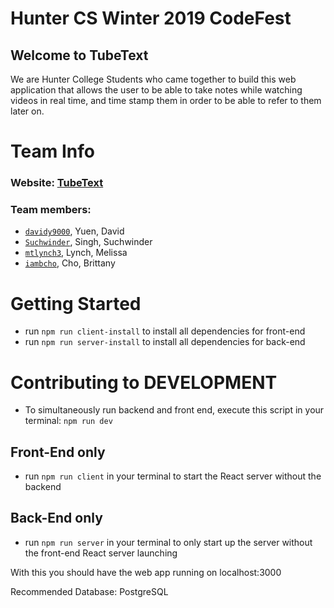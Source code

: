 # Hunter CS Winter 2019 CodeFest 
## Welcome to TubeText
We are Hunter College Students who came together to build this web application that allows the user
to be able to take notes while watching videos in real time, and time stamp them in order to 
be able to refer to them later on.

# Team Info
### Website: [TubeText](https://tube-text.herokuapp.com/)
### Team members:
- [`davidy9000`](https://github.com/davidy9000), Yuen, David
- [`Suchwinder`](https://github.com/Suchwinder), Singh, Suchwinder
- [`mtlynch3`](https://github.com/mtlynch3), Lynch, Melissa
- [`iambcho`](https://github.com/iambcho), Cho, Brittany

# Getting Started
- run  `npm run client-install` to install all dependencies for front-end
- run  `npm run server-install` to install all dependencies for back-end

# Contributing to DEVELOPMENT
- To simultaneously run backend and front end, execute this script in your terminal: `npm run dev`    
## Front-End only 
- run `npm run client` in your terminal to start the React server without the backend
## Back-End only 
- run `npm run server` in your terminal to only start up the server without the front-end React server launching

With this you should have the web app running on localhost:3000

Recommended Database: PostgreSQL
